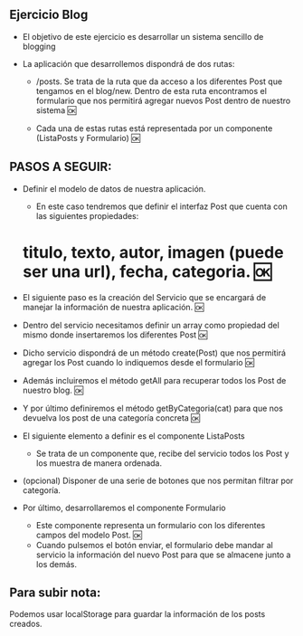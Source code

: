 ## Ejercicio Blog

- El objetivo de este ejercicio es desarrollar un sistema sencillo de blogging

- La aplicación que desarrollemos dispondrá de dos rutas:
    - /posts. Se trata de la ruta que da acceso a los diferentes Post que tengamos en el blog/new. Dentro de esta ruta encontramos el formulario que nos permitirá agregar nuevos Post dentro de nuestro sistema 🆗

    - Cada una de estas rutas está representada por un componente (ListaPosts y Formulario) 🆗

## PASOS A SEGUIR:

- Definir el modelo de datos de nuestra aplicación.
    - En este caso tendremos que definir el interfaz Post que cuenta con las siguientes propiedades:
    # titulo, texto, autor, imagen (puede ser una url), fecha, categoria. 🆗

- El siguiente paso es la creación del Servicio que se encargará de manejar la información de nuestra aplicación. 🆗

- Dentro del servicio necesitamos definir un array como propiedad del mismo donde insertaremos los diferentes Post 🆗

- Dicho servicio dispondrá de un método create(Post) que nos permitirá agregar los Post cuando lo indiquemos desde el formulario 🆗

- Además incluiremos el método getAll para recuperar todos los Post de nuestro blog. 🆗

- Y por último definiremos el método getByCategoria(cat) para que nos devuelva los post de una categoría concreta 🆗

- El siguiente elemento a definir es el componente ListaPosts 
    - Se trata de un componente que, recibe del servicio todos los Post y los muestra de manera ordenada.

- (opcional) Disponer de una serie de botones que nos permitan filtrar por categoría.

- Por último, desarrollaremos el componente Formulario
    - Este componente representa un formulario con los diferentes campos del modelo Post. 🆗
    - Cuando pulsemos el botón enviar, el formulario debe mandar al servicio la información del nuevo Post para que se almacene junto a los demás. 

## Para subir nota:
Podemos usar localStorage para guardar la información de los posts creados.